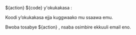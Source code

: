 ${action} ${code} y'okukakasa :

Koodi y’okukakasa ejja kuggwaako mu ssaawa emu.

Bwoba tosabye ${action} , nsaba osimbire ekkuuli email eno.